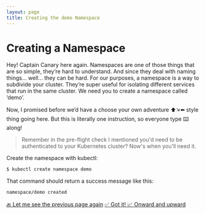 ```yaml
---
layout: page
title: Creating the demo Namespace
---
```


# Creating a Namespace
Hey! Captain Canary here again. Namespaces are one of those things that are so simple, they’re hard to understand. And since they deal with naming things… well… they can be hard. For our purposes, a namespace is a way to subdivide your cluster. They’re super useful for isolating different services that run in the same cluster. We need you to create a namespace called ‘demo’. 

Now, I promised before we’d have a choose your own adventure ⬆️↘️⬅️ style thing going here. But this is literally one instruction, so everyone type ⌨️ along!

> Remember in the pre-flight check I mentioned you'd need to be authenticated to your Kubernetes cluster? Now's when you'll need it.

Create the namespace with kubectl:
```sh
$ kubectl create namespace demo
``` 

That command should return a success message like this: 
```sh
namespace/demo created
```

<a class="btn btn-primary" href="forkingTheRepos">🔙 Let me see the previous page again</a>
<a class="btn btn-primary" href="secretsIntro">✅ Got it! 📈 Onward and upward</a>